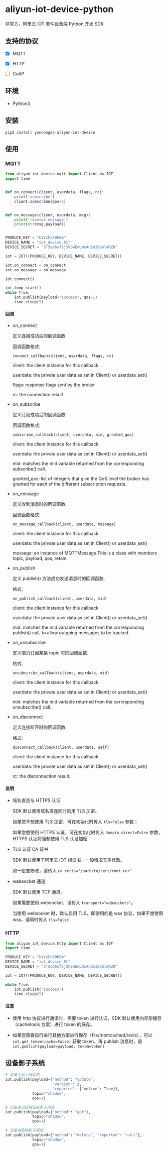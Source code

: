 # aliyun-iot-device-python

非官方，阿里云 IOT 套件设备端 Python 开发 SDK


## 支持的协议

- [x] MQTT
- [x] HTTP
- [ ] CoAP


## 环境

- Python3


## 安装

`pip3 install yansongda-aliyun-iot-device`


## 使用

### MQTT

```Python
from aliyun_iot_device.mqtt import Client as IOT
import time


def on_connect(client, userdata, flags, rc):
    print('subscribe')
    client.subscribe(qos=1)


def on_message(client, userdata, msg):
    print('receive message')
    print(str(msg.payload))


PRODUCE_KEY = "b1VzFx30hEm"
DEVICE_NAME = "iot_device_01"
DEVICE_SECRET = "3TSqd6sfzjSkSwEmLmcAdZnI0oGlmRZ8"

iot = IOT((PRODUCE_KEY, DEVICE_NAME, DEVICE_SECRET))

iot.on_connect = on_connect
iot.on_message = on_message

iot.connect()

iot.loop_start()
while True:
    iot.publish(payload="success", qos=1)
    time.sleep(5)
```

#### 回调

- on_connect

    定义连接成功后的回调函数

    回调函数格式:
    
    `connect_callback(client, userdata, flags, rc)`
        
    client:     the client instance for this callback

    userdata:   the private user data as set in Client() or userdata_set()

    flags:      response flags sent by the broker

    rc:         the connection result

- on_subscribe

    定义订阅成功后的回调函数
    
    回调函数格式:
    
    `subscribe_callback(client, userdata, mid, granted_qos)`

    client:         the client instance for this callback

    userdata:       the private user data as set in Client() or userdata_set()

    mid:            matches the mid variable returned from the corresponding
                    subscribe() call.

    granted_qos:    list of integers that give the QoS level the broker has
                    granted for each of the different subscription requests.

- on_message

    定义收到消息时的回调函数.
    
    回调函数格式:
    
    `on_message_callback(client, userdata, message)`
    
    client:     the client instance for this callback

    userdata:   the private user data as set in Client() or userdata_set()

    message:    an instance of MQTTMessage.This is a class with members topic, payload, qos, retain.


- on_publish

    定义 publish() 方法成功发送消息时的回调函数.
    
    格式:

    `on_publish_callback(client, userdata, mid)`
        
    client:     the client instance for this callback

    userdata:   the private user data as set in Client() or userdata_set()

    mid:        matches the mid variable returned from the corresponding publish() call, to allow outgoing messages to be tracked.

- on_unsubscribe

    定义取消订阅某条 topic 时的回调函数.
    
    格式:

    `unsubscribe_callback(client, userdata, mid)`
        
    client:     the client instance for this callback

    userdata:   the private user data as set in Client() or userdata_set()

    mid:        matches the mid variable returned from the corresponding
                unsubscribe() call.

- on_disconnect

    定义连接断开时的回调函数.
    
    格式:
    
    `disconnect_callback(client, userdata, self)`
        
    client:     the client instance for this callback

    userdata:   the private user data as set in Client() or userdata_set()

    rc:         the disconnection result.

#### 说明

-  域名直连与 HTTPS 认证

    SDK 默认使用域名直连同时启用 TLS 加密。

    如果您不想使用 TLS 加密，可在初始化时传入 `tls=False` 参数；

    如果您想使用 HTTPS 认证，可在初始化时传入 `domain_direct=False` 参数，HTTPS 认证将强制使用 TLS 认证加密

- TLS 认证 CA 证书

    SDK 默认使用了阿里云 IOT 根证书，一般情况无需修改。

    如一定要修改，请传入 `ca_certs="/path/to/cert/root.cer"` 

- websocket 通道

    SDK 默认使用 TCP 通道。

    如果需要使用 websocket，请传入 `transport="websockets"`。

    当使用 websocket 时，默认启用 TLS，即使用的是 wss 协议，如果不想使用 wss，请同时传入 `tls=False`

### HTTP

```Python
from aliyun_iot_device.http import Client as IOT
import time

PRODUCE_KEY = "b1VzFx30hEm"
DEVICE_NAME = "iot_device_01"
DEVICE_SECRET = "3TSqd6sfzjSkSwEmLmcAdZnI0oGlmRZ8"

iot = IOT((PRODUCE_KEY, DEVICE_NAME, DEVICE_SECRET))

while True:
    iot.publish('success')
    time.sleep(5)
```

#### 注意

- 使用 http 协议进行通讯时，需要 token 进行认证，SDK 默认使用内存型缓存（cachetools 方案）进行 token 的保存。

- 如果您需要自行进行其他方案进行保存（file/memcached/redis），可以 `iot.get_token(cache=False)` 获取 token，再 publish 消息时，请 `iot.publish(payload=payload, token=token)`


## 设备影子系统

```Python
# 设备主动上报状态
iot.publish(payload={"method": "update",
                     "version": i,
                     "reported": {"online": True}},
            topic="shadow",
            qos=1)

# 设备主动获取设备影子内容
iot.publish(payload={"method": "get"},
            topic="shadow",
            qos=1)

# 设备端删除影子属性
iot.publish(payload={"method": "delete", "reported": "null"},
            topic="shadow",
            qos=1)
```